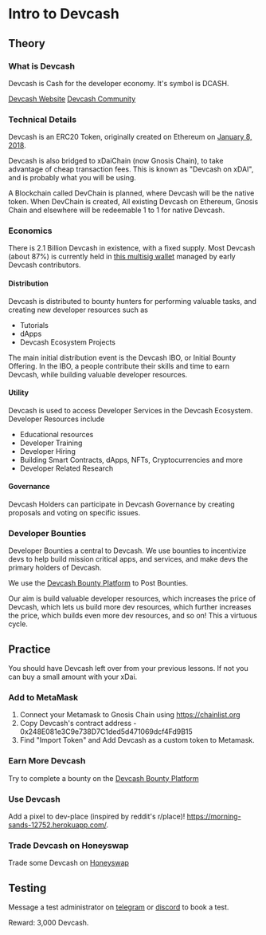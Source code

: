 # Intro to Devcash

## Theory

### What is Devcash

Devcash is Cash for the developer economy. It's symbol is DCASH.

[Devcash Website](https://devcash.dev)
[Devcash Community](https://discord.gg/BuEJptRutQ)


### Technical Details
Devcash is an ERC20 Token, originally created on Ethereum on [January 8, 2018](https://etherscan.io/tx/0x73921cdeb3ad1baa4cc11ddaeb8492056a6c63ddb71089fb80ceb44c60c598a1).

Devcash is also bridged to xDaiChain (now Gnosis Chain), to take advantage of cheap transaction fees. This is known as "Devcash on xDAI", and is probably what you will be using.

A Blockchain called DevChain is planned, where Devcash will be the native token. When DevChain is created, All existing Devcash on Ethereum, Gnosis Chain and elsewhere will be redeemable 1 to 1 for native Devcash.

### Economics
There is 2.1 Billion Devcash in existence, with a fixed supply. Most Devcash (about 87%) is currently held in [this multisig wallet](https://etherscan.io/address/0xBe9AB77E88bFdA9491A4d18522C1d837D901673F) managed by early Devcash contributors.

#### Distribution

Devcash is distributed to bounty hunters for performing valuable tasks, and creating new developer resources such as
* Tutorials
* dApps
* Devcash Ecosystem Projects

The main initial distribution event is the Devcash IBO, or Initial Bounty Offering. In the IBO, a people contribute their skills and time to earn Devcash, while building valuable developer resources.


#### Utility
Devcash is used to access Developer Services in the Devcash Ecosystem. Developer Resources include
* Educational resources
* Developer Training
* Developer Hiring
* Building Smart Contracts, dApps, NFTs, Cryptocurrencies and more
* Developer Related Research

#### Governance
Devcash Holders can participate in Devcash Governance by creating proposals and voting on specific issues.


### Developer Bounties
Developer Bounties a central to Devcash. We use bounties to incentivize devs to help build mission critical apps, and services, and make devs the primary holders of Devcash.

We use the [Devcash Bounty Platform](https://xdai.devcash.dev) to Post Bounties.

Our aim is build valuable developer resources, which increases the price of Devcash, which lets us build more dev resources, which further increases the price, which builds even more dev resources, and so on! This a virtuous cycle.

## Practice

You should have Devcash left over from your previous lessons. If not you can buy a small amount with your xDai.

### Add to MetaMask

1) Connect your Metamask to Gnosis Chain using https://chainlist.org
2) Copy Devcash's contract address - 0x248E081e3C9e738D7C1ded5d471069dcf4Fd9B15
3) Find "Import Token" and Add Devcash as a custom token to Metamask.

### Earn More Devcash

Try to complete a bounty on the [Devcash Bounty Platform](https//xdai.devcash.dev)

### Use Devcash

Add a pixel to dev-place (inspired by reddit's r/place)! https://morning-sands-12752.herokuapp.com/.

### Trade Devcash on Honeyswap

Trade some Devcash on [Honeyswap](https://honeyswap.org/)

## Testing

Message a test administrator on [telegram](https://t.me/bdu_learn) or [discord](https://discord.gg/BuEJptRutQ) to book a test.

Reward: 3,000 Devcash.
